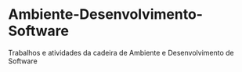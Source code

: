 # Ambiente-Desenvolvimento-Software
Trabalhos e atividades da cadeira de Ambiente e Desenvolvimento de Software 

